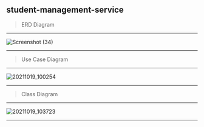 ## student-management-service

> ERD Diagram

---

![Screenshot (34)](https://user-images.githubusercontent.com/81378094/137866737-23b341c6-c57c-4c58-bbae-587bc8d39bf8.png)

---

> Use Case Diagram

---

![20211019_100254](https://user-images.githubusercontent.com/81378094/137874846-a969adb8-ff33-4aea-9d89-4400c8ab6a67.jpg)

---

> Class Diagram

---

![20211019_103723](https://user-images.githubusercontent.com/81378094/137874925-541b63ff-7810-4458-b543-9b73240b3011.jpg)


---
